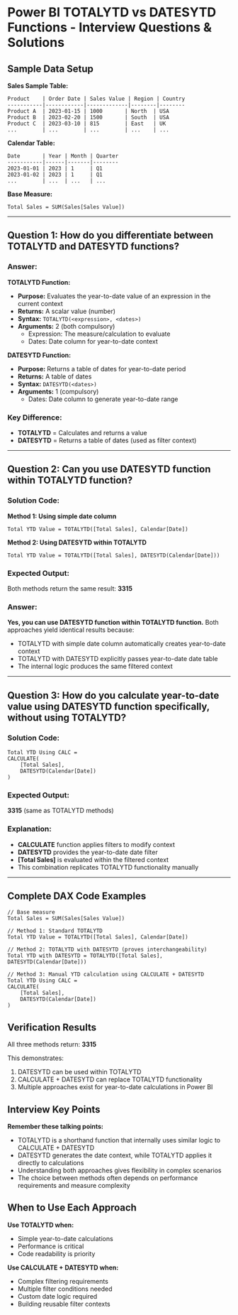 # Power BI TOTALYTD vs DATESYTD Functions - Interview Questions & Solutions

## Sample Data Setup

**Sales Sample Table:**

```Plain
Product    | Order Date | Sales Value | Region | Country
-----------|------------|-------------|--------|--------
Product A  | 2023-01-15 | 1000       | North  | USA
Product B  | 2023-02-20 | 1500       | South  | USA
Product C  | 2023-03-10 | 815        | East   | UK
...        | ...        | ...        | ...    | ...
```

**Calendar Table:**

```Plain
Date       | Year | Month | Quarter
-----------|------|-------|--------
2023-01-01 | 2023 | 1     | Q1
2023-01-02 | 2023 | 1     | Q1
...        | ...  | ...   | ...
```

**Base Measure:**

```Plain
Total Sales = SUM(Sales[Sales Value])
```

---

## Question 1: How do you differentiate between TOTALYTD and DATESYTD functions?

### Answer:

**TOTALYTD Function:**

- **Purpose:** Evaluates the year-to-date value of an expression in the current context
- **Returns:** A scalar value (number)
- **Syntax:** `TOTALYTD(<expression>, <dates>)`
- **Arguments:** 2 (both compulsory)
    - Expression: The measure/calculation to evaluate
    - Dates: Date column for year-to-date context

**DATESYTD Function:**

- **Purpose:** Returns a table of dates for year-to-date period
- **Returns:** A table of dates
- **Syntax:** `DATESYTD(<dates>)`
- **Arguments:** 1 (compulsory)
    - Dates: Date column to generate year-to-date range

### Key Difference:

- **TOTALYTD** = Calculates and returns a value
- **DATESYTD** = Returns a table of dates (used as filter context)

---

## Question 2: Can you use DATESYTD function within TOTALYTD function?

### Solution Code:

**Method 1: Using simple date column**

```Plain
Total YTD Value = TOTALYTD([Total Sales], Calendar[Date])
```

**Method 2: Using DATESYTD within TOTALYTD**

```Plain
Total YTD Value = TOTALYTD([Total Sales], DATESYTD(Calendar[Date]))
```

### Expected Output:

Both methods return the same result: **3315**

### Answer:

**Yes, you can use DATESYTD function within TOTALYTD function.** Both approaches yield identical results because:

- TOTALYTD with simple date column automatically creates year-to-date context
- TOTALYTD with DATESYTD explicitly passes year-to-date date table
- The internal logic produces the same filtered context

---

## Question 3: How do you calculate year-to-date value using DATESYTD function specifically, without using TOTALYTD?

### Solution Code:

```Plain
Total YTD Using CALC =
CALCULATE(
    [Total Sales],
    DATESYTD(Calendar[Date])
)
```

### Expected Output:

**3315** (same as TOTALYTD methods)

### Explanation:

- **CALCULATE** function applies filters to modify context
- **DATESYTD** provides the year-to-date date filter
- **[Total Sales]** is evaluated within the filtered context
- This combination replicates TOTALYTD functionality manually

---

## Complete DAX Code Examples

```Plain
// Base measure
Total Sales = SUM(Sales[Sales Value])

// Method 1: Standard TOTALYTD
Total YTD Value = TOTALYTD([Total Sales], Calendar[Date])

// Method 2: TOTALYTD with DATESYTD (proves interchangeability)
Total YTD with DATESYTD = TOTALYTD([Total Sales], DATESYTD(Calendar[Date]))

// Method 3: Manual YTD calculation using CALCULATE + DATESYTD
Total YTD Using CALC =
CALCULATE(
    [Total Sales],
    DATESYTD(Calendar[Date])
)
```

## Verification Results

All three methods return: **3315**

This demonstrates:

1. DATESYTD can be used within TOTALYTD
2. CALCULATE + DATESYTD can replace TOTALYTD functionality
3. Multiple approaches exist for year-to-date calculations in Power BI

## Interview Key Points

**Remember these talking points:**

- TOTALYTD is a shorthand function that internally uses similar logic to CALCULATE + DATESYTD
- DATESYTD generates the date context, while TOTALYTD applies it directly to calculations
- Understanding both approaches gives flexibility in complex scenarios
- The choice between methods often depends on performance requirements and measure complexity

## When to Use Each Approach

**Use TOTALYTD when:**

- Simple year-to-date calculations
- Performance is critical
- Code readability is priority

**Use CALCULATE + DATESYTD when:**

- Complex filtering requirements
- Multiple filter conditions needed
- Custom date logic required
- Building reusable filter contexts